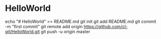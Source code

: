 # HelloWorld
echo "# HelloWorld" >> README.md
git init
git add README.md
git commit -m "first commit"
git remote add origin https://github.com/cl-git/HelloWorld.git
git push -u origin master
